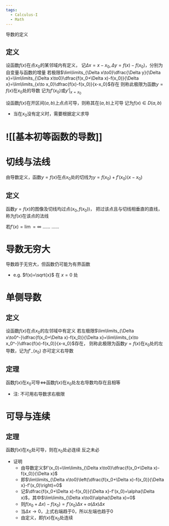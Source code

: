```yaml
---
tags:
  - Calculus-I
  - Math
---
```

 导数的定义
## 定义
设函数$f(x)$在点$x_0$的某邻域内有定义，
记$\Delta x=x-x_0,\Delta y=f(x)-f(x_0)$，分别为自变量与函数的增量
若极限$\lim\limits_{\Delta x\to0}\dfrac{\Delta y}{\Delta x}=\lim\limits_{\Delta x\to0}\dfrac{f(x_0+\Delta x)-f(x_0)}{\Delta x}=\lim\limits_{x\to x_0}\dfrac{f(x)-f(x_0)}{x-x_0}$存在
则称此极限为函数$y=f(x)$在$x_0$处的导数
记为$f'(x_0)$或$y'\Bigg\vert_{x=x_0}$


设函数$f(x)$在开区间$(a,b)$上点点可导，则称其在$(a,b)$上可导
记为$f(x)\in D(a,b)$


- 当在$x_0$没有定义时，需要根据定义求导
# ![[基本初等函数的导数]]
# 切线与法线
由导数定义，函数$y=f(x)$在点$x_0$处的切线为$y=f(x_0)+f'(x_0)(x-x_0)$
## 定义
函数$y=f(x)$的图像及切线均过点$(x_0,f(x_0))$，
把过该点且与切线相垂直的直线，称为$f(x)$在该点的法线

若$f'(x)=\lim\limits=\infty$
……
……
# 导数无穷大
导数趋于无穷大，但函数仍可能为有界函数
- e.g. $f(x)=\sqrt{x}$ 在 $x=0$ 处
# 单侧导数
## 定义
设函数$f(x)$在点$x_0$的左邻域中有定义
若左极限$\lim\limits_{\Delta x\to0^-}\dfrac{f(x_0+\Delta x)-f(x_0)}{\Delta x}=\lim\limits_{x\to x_0^-}\dfrac{f(x)-f(x_0)}{x-x_0}$存在，
则称此极限为函数$y=f(x)$在$x_0$处的左导数，记为$f'_-(x_0)$
亦可定义右导数


## 定理
函数$f(x)$在$x_0$可导$\iff$函数$f(x)$在$x_0$处左右导数均存在且相等




- 注: 不可用右导数求右极限

# 可导与连续
## 定理
函数$f(x)$在$x_0$处可导，则在$x_0$处必连续
反之未必
- 证明
	- 由导数定义$f'(x_0)=\lim\limits_{\Delta x\to0}\dfrac{f(x_0+\Delta x)-f(x_0)}{\Delta x}$
	- 即$\lim\limits_{\Delta x\to0}\left(\dfrac{f(x_0+\Delta x)-f(x_0)}{\Delta x}-f'(x_0)\right)=0$
	- 记$\dfrac{f(x_0+\Delta x)-f(x_0)}{\Delta x}-f'(x_0)=\alpha(\Delta x)$，其中$\lim\limits_{\Delta x\to0}\alpha(\Delta x)=0$
	- 则$f(x_0+\Delta x)-f(x_0)=f'(x_0)\Delta x+\alpha(\Delta x)\Delta x$
	- 当$\Delta x\to0$，上式右端趋于$0$，所以左端也趋于$0$
	- 由定义，即$f(x)$在$x_0$处连续
